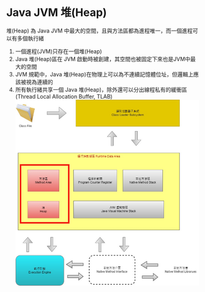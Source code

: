 # Java JVM 堆(Heap)
堆(Heap) 為 Java JVM 中最大的空間，且與方法區都為進程唯一，而一個進程可以有多個執行緒
1. 一個進程(JVM)只存在一個堆(Heap)
2. Java 堆(Heap)區在 JVM 啟動時被創建，其空間也被固定下來也是JVM中最大的空間
3. JVM 規範中，Java 堆(Heap)在物理上可以為不連續記憶體位址，但邏輯上應該被視為連續的
4. 所有執行緒共享一個 Java 堆(Heap)，除外還可以分出線程私有的緩衝區(Thread Local Allocation Buffer, TLAB)
![JVM 簡圖](./images/JVM%20簡圖.jpg)

